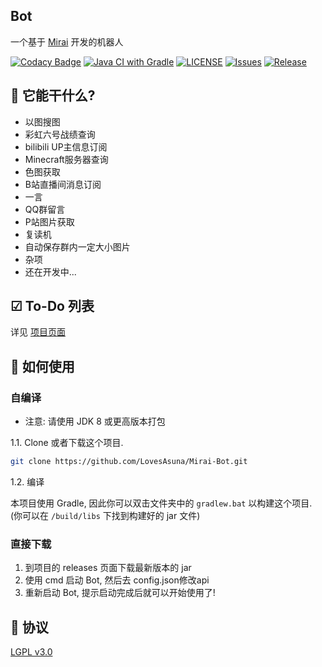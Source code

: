 ## Bot

一个基于 [Mirai](https://github.com/mamoe/mirai) 开发的机器人


[![Codacy Badge](https://app.codacy.com/project/badge/Grade/0364d226b78149979387cb47f44b365c)](https://www.codacy.com/manual/LovesAsuna/Mirai-Bot?utm_source=github.com&utm_medium=referral&utm_content=LovesAsuna/Mirai-Bot&utm_campaign=Badge_Grade_Dashboard)
[![Java CI with Gradle](https://github.com/LovesAsuna/Mirai-Bot/workflows/Java%20CI%20with%20Gradle/badge.svg)](https://github.com/LovesAsuna/Mirai-Bot/actions)
[![LICENSE](https://img.shields.io/github/license/LovesAsuna/Mirai-Bot.svg?style=popout)](https://github.com/LovesAsuna/Mirai-Bot/blob/master/LICENSE)
[![Issues](https://img.shields.io/github/issues/LovesAsuna/Mirai-Bot.svg?style=popout)](https://github.com/SLovesAsuna/Mirai-Bot/issues)
[![Release](https://img.shields.io/github/v/release/LovesAsuna/Mirai-Bot?include_prereleases)](https://github.com/LovesAsuna/Mirai-Bot/releases)

## 🎉 它能干什么?
* 以图搜图
* 彩虹六号战绩查询
* bilibili UP主信息订阅
* Minecraft服务器查询
* 色图获取
* B站直播间消息订阅
* 一言
* QQ群留言
* P站图片获取
* 复读机
* 自动保存群内一定大小图片
* 杂项
* 还在开发中...

## ☑ To-Do 列表
详见 [项目页面](https://github.com/LovesAsuna/Mirai-Bot/projects/1)

## 💽 如何使用

### 自编译

- 注意: 请使用 JDK 8 或更高版本打包

1.1. Clone 或者下载这个项目.

```bash
git clone https://github.com/LovesAsuna/Mirai-Bot.git
```

1.2. 编译

本项目使用 Gradle, 因此你可以双击文件夹中的 `gradlew.bat` 以构建这个项目.
(你可以在 `/build/libs` 下找到构建好的 jar 文件)

### 直接下载
1. 到项目的 releases 页面下载最新版本的 jar
2. 使用 cmd 启动 Bot, 然后去 config.json修改api
3. 重新启动 Bot, 提示启动完成后就可以开始使用了!

## 📜 协议 
[LGPL v3.0](https://github.com/LovesAsuna/Mirai-Bot/blob/master/LICENSE)